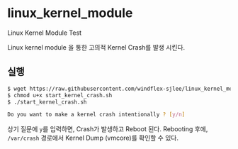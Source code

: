 # linux_kernel_module
Linux Kernel Module Test

Linux kernel module 을 통한 고의적 Kernel Crash를 발생 시킨다.

## 실행 ##

```bash
$ wget https://raw.githubusercontent.com/windflex-sjlee/linux_kernel_module/master/start_kernel_crash.sh
$ chmod u+x start_kernel_crash.sh
$ ./start_kernel_crash.sh
```


```bash
Do you want to make a kernel crash intentionally ? [y/n]
```
상기 질문에 `y`를 입력하면, Crash가 발생하고 Reboot 된다. 
Rebooting 후에, `/var/crash` 경로에서 Kernel Dump (vmcore)를 확인할 수 있다. 





